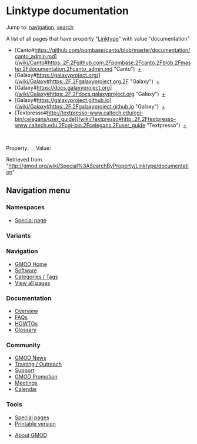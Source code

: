 <div id="mw-page-base" class="noprint">

</div>

<div id="mw-head-base" class="noprint">

</div>

<div id="content" class="mw-body" role="main">

<span id="top"></span>

<div id="mw-js-message" style="display:none;">

</div>



# <span dir="auto">Linktype documentation</span>

<div id="bodyContent">

<div id="contentSub">

</div>

<div id="jump-to-nav" class="mw-jump">

Jump to: [navigation](#mw-navigation), [search](#p-search)

</div>

<div id="mw-content-text">

A list of all pages that have property
"[Linktype](/wiki/Property%3ALinktype "Property%3ALinktype")" with value
"documentation"  

- [Canto#https://github.com/pombase/canto/blob/master/documentation/canto_admin.md](/wiki/Canto#https:.2F.2Fgithub.com.2Fpombase.2Fcanto.2Fblob.2Fmaster.2Fdocumentation.2Fcanto_admin.md "Canto")  <span class="smwbrowse">[+](/wiki/Special%3ABrowse/Canto-23https%3A-2F-2Fgithub.com-2Fpombase-2Fcanto-2Fblob-2Fmaster-2Fdocumentation-2Fcanto_admin.md "Special%3ABrowse/Canto-23https%3A-2F-2Fgithub.com-2Fpombase-2Fcanto-2Fblob-2Fmaster-2Fdocumentation-2Fcanto admin.md")</span>
- [Galaxy#https://galaxyproject.org/](/wiki/Galaxy#https:.2F.2Fgalaxyproject.org.2F "Galaxy")  <span class="smwbrowse">[+](/wiki/Special%3ABrowse/Galaxy-23https%3A-2F-2Fgalaxyproject.org-2F "Special%3ABrowse/Galaxy-23https%3A-2F-2Fgalaxyproject.org-2F")</span>
- [Galaxy#https://docs.galaxyproject.org](/wiki/Galaxy#https:.2F.2Fdocs.galaxyproject.org "Galaxy")  <span class="smwbrowse">[+](/wiki/Special%3ABrowse/Galaxy-23https%3A-2F-2Fdocs.galaxyproject.org "Special%3ABrowse/Galaxy-23https%3A-2F-2Fdocs.galaxyproject.org")</span>
- [Galaxy#https://galaxyproject.github.io](/wiki/Galaxy#https:.2F.2Fgalaxyproject.github.io "Galaxy")  <span class="smwbrowse">[+](/wiki/Special%3ABrowse/Galaxy-23https%3A-2F-2Fgalaxyproject.github.io "Special%3ABrowse/Galaxy-23https%3A-2F-2Fgalaxyproject.github.io")</span>
- [Textpresso#http://textpresso-www.caltech.edu/cgi-bin/celegans/user_guide](/wiki/Textpresso#http:.2F.2Ftextpresso-www.caltech.edu.2Fcgi-bin.2Fcelegans.2Fuser_guide "Textpresso")  <span class="smwbrowse">[+](/wiki/Special%3ABrowse/Textpresso-23http%3A-2F-2Ftextpresso-2Dwww.caltech.edu-2Fcgi-2Dbin-2Fcelegans-2Fuser_guide "Special%3ABrowse/Textpresso-23http:-2F-2Ftextpresso-2Dwww.caltech.edu-2Fcgi-2Dbin-2Fcelegans-2Fuser guide")</span>

 

Property:     Value:

</div>

<div class="printfooter">

Retrieved from
"<http://gmod.org/wiki/Special%3ASearchByProperty/Linktype/documentation>"

</div>

<div id="catlinks" class="catlinks catlinks-allhidden">

</div>

<div class="visualClear">

</div>

</div>

</div>

<div id="mw-navigation">

## Navigation menu

<div id="mw-head">



<div id="left-navigation">

<div id="p-namespaces" class="vectorTabs" role="navigation"
aria-labelledby="p-namespaces-label">

### Namespaces

- <span id="ca-nstab-special">[Special
  page](/wiki/Special%3ASearchByProperty/Linktype/documentation "This is a special page, you cannot edit the page itself")</span>

</div>

<div id="p-variants" class="vectorMenu emptyPortlet" role="navigation"
aria-labelledby="p-variants-label">

### 

### Variants[](#)

<div class="menu">

</div>

</div>

</div>





</div>



</div>

</div>

</div>

<div id="mw-panel">

<div id="p-logo" role="banner">

<a href="/wiki/Main_Page"
style="background-image: url(http://gmod.org/images/GMOD-cogs.png);"
title="Visit the main page"></a>

</div>

<div id="p-Navigation" class="portal" role="navigation"
aria-labelledby="p-Navigation-label">

### Navigation

<div class="body">

- <span id="n-GMOD-Home">[GMOD Home](/wiki/Main_Page)</span>
- <span id="n-Software">[Software](/wiki/GMOD_Components)</span>
- <span id="n-Categories-.2F-Tags">[Categories /
  Tags](/wiki/Categories)</span>
- <span id="n-View-all-pages">[View all
  pages](/wiki/Special:AllPages)</span>

</div>

</div>

<div id="p-Documentation" class="portal" role="navigation"
aria-labelledby="p-Documentation-label">

### Documentation

<div class="body">

- <span id="n-Overview">[Overview](/wiki/Overview)</span>
- <span id="n-FAQs">[FAQs](/wiki/Category%3AFAQ)</span>
- <span id="n-HOWTOs">[HOWTOs](/wiki/Category%3AHOWTO)</span>
- <span id="n-Glossary">[Glossary](/wiki/Glossary)</span>

</div>

</div>

<div id="p-Community" class="portal" role="navigation"
aria-labelledby="p-Community-label">

### Community

<div class="body">

- <span id="n-GMOD-News">[GMOD News](/wiki/GMOD_News)</span>
- <span id="n-Training-.2F-Outreach">[Training /
  Outreach](/wiki/Training_and_Outreach)</span>
- <span id="n-Support">[Support](/wiki/Support)</span>
- <span id="n-GMOD-Promotion">[GMOD
  Promotion](/wiki/GMOD_Promotion)</span>
- <span id="n-Meetings">[Meetings](/wiki/Meetings)</span>
- <span id="n-Calendar">[Calendar](/wiki/Calendar)</span>

</div>

</div>

<div id="p-tb" class="portal" role="navigation"
aria-labelledby="p-tb-label">

### Tools

<div class="body">

- <span id="t-specialpages"><a href="/wiki/Special%3ASpecialPages" accesskey="q"
  title="A list of all special pages [q]">Special pages</a></span>
- <span id="t-print"><a
  href="/mediawiki/index.php?title=Special%3ASearchByProperty/Linktype/documentation&amp;printable=yes"
  rel="alternate" accesskey="p"
  title="Printable version of this page [p]">Printable version</a></span>

</div>

</div>

</div>

</div>

<div id="footer" role="contentinfo">

- <span id="footer-places-about">[About
  GMOD](/wiki/GMOD:About "GMOD:About")</span>

<!-- -->






</div>
